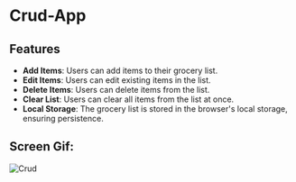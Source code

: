 # Crud-App

## Features

- **Add Items**: Users can add items to their grocery list. 
- **Edit Items**: Users can edit existing items in the list. 
- **Delete Items**: Users can delete items from the list. 
- **Clear List**: Users can clear all items from the list at once.
 - **Local Storage**: The grocery list is stored in the browser's local storage, ensuring persistence.

## Screen Gif:
![Crud](https://github.com/gurkanceylan41/Crud-App/assets/165313565/4cc0f0d7-a48a-456e-bfe7-f4a29a3a246c)

